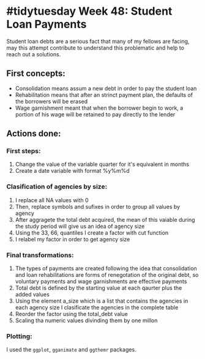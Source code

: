 # #tidytuesday Week 48: Student Loan Payments

Student loan debts are a serious fact that many of my fellows are facing, may this attempt contribute to understand this problematic and help to reach out a solutions.

## First concepts:

- Consolidation means assum a new debt in order to pay the student loan
- Rehabilitation means that after an strinct payment plan, the defaults of the borrowers will be erased
- Wage garnishment meant that when the borrower begin to work, a portion of his wage will be retained to pay directly to the lender

## Actions done:

### First steps:

 1. Change the value of the variable quarter for it's equivalent in months
 2. Create a date variable with format %y%m%d

### Clasification of agencies by size:

 1. I replace all NA values with 0
 2. Then, replace symbols and sufixes in order to group all values by agency
 3. After aggragete the total debt acquired, the mean of this vaiable during 
    the study period will give us an idea of agency size
 4. Using the 33, 66, quantiles I create a factor with cut function
 5. I relabel my factor in order to get agency size
 
### Final transformations:

 1. The types of payments are created following the idea that consolidation and loan rehabilitations are forms of renegotation of the original debt, so voluntary payments and wage garnishments are effective payments
 2. Total debt is defined by the starting value at each qaurter plus the added values
 3. Using the element a_size which is a list that contains the agencies in each agency size I clasificate the agencies in the complete table
 4. Reorder the factor using the total_debt value
 5. Scaling tha numeric values divinding them by one millon
 
 ### Plotting:
 
 I used the `ggplot`, `gganimate` and `ggthemr` packages.

  
